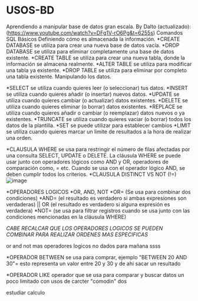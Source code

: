 # USOS-BD

Aprendiendo a manipular base de datos gran escala. 
By Dalto (actualizado):(https://www.youtube.com/watch?v=DFg1V-rO6Pg&t=6255s)
Comandos SQL Básicos
Definiendo cómo es almacenada la información.
*CREATE DATABASE se utiliza para crear una nueva base de datos vacía.
*DROP DATABASE se utiliza para eliminar completamente una base de datos existente.
*CREATE TABLE se utiliza para crear una nueva tabla, donde la información se almacena realmente.
*ALTER TABLE se utiliza para modificar una tabla ya existente.
*DROP TABLE se utiliza para eliminar por completo una tabla existente.
Manipulando los datos.

*SELECT se utiliza cuando quieres leer (o seleccionar) tus datos.
*INSERT se utiliza cuando quieres añadir (o insertar) nuevos datos.
*UPDATE se utiliza cuando quieres cambiar (o actualizar) datos existentes.
*DELETE se utiliza cuando quieres eliminar (o borrar) datos existentes.
*REPLACE se utiliza cuando quieres añadir o cambiar (o reemplazar) datos nuevos o ya existentes.
*TRUNCATE se utiliza cuando quieres vaciar (o borrar) todos los datos de la plantilla.
*SET se puede utilizar para establecer cambios 
*LIMIT se utiliza cuando quieres marcar un limite de resultados a la hora de realizar una orden.

*CLAUSULA WHERE se usa para restringir el número de filas afectadas por una consulta SELECT, UPDATE o DELETE. La cláusula WHERE se puede usar junto con operadores lógicos como AND y OR, operadores de comparación como, = etc. Cuando se usa con el operador lógico AND, se deben cumplir todos los criterios.
*CLAUSULA DISTINCT VS NOT (!=)
![image](https://github.com/JeanCaicedo/USOS-BD/assets/109972151/4c6ce4ca-9560-4737-b27f-9fb5b514086b)

*OPERADORES LOGICOS
*OR, AND, NOT 
*OR= (Se usa para combinar dos condiciones)
*AND= (el resultado es verdadero si ambas expresiones son verdaderas) || OR (el resultado es verdadero si alguna expresión es verdadera)
*NOT= (se usa para filtrar registros cuando se usa junto con las condiciones mencionadas en la cláusula WHERE)

*CABE RECALCAR QUE LOS OPERADORES LOGICOS SE PUEDEN COMBINAR PARA REALIZAR ORDENES MAS ESPECIFICAS*

or and not mas operadores logicos no dados
para mañana ssss

*OPERADOR BETWEEN 
se usa para comprar, ejemplo "BETWEEN 20 AND 30"= esto representa un valor entre 20 y 30 y de ahi sacar un resultado

*OPERADOR LIKE
operador que se usa para comparar y buscar datos un poco limitado con usos de carcter "comodin" dos  

estudiar calculo 
